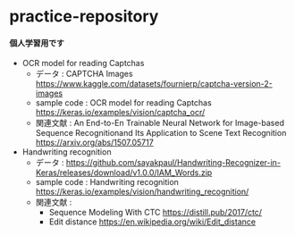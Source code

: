 # practice-repository

#### 個人学習用です
- OCR model for reading Captchas
  - データ : CAPTCHA Images https://www.kaggle.com/datasets/fournierp/captcha-version-2-images
  - sample code : OCR model for reading Captchas https://keras.io/examples/vision/captcha_ocr/
  - 関連文献 : An End-to-En Trainable Neural Network for Image-based Sequence Recognitionand Its Application to Scene Text Recognition https://arxiv.org/abs/1507.05717
- Handwriting recognition
  - データ : https://github.com/sayakpaul/Handwriting-Recognizer-in-Keras/releases/download/v1.0.0/IAM_Words.zip
  - sample code : Handwriting recognition https://keras.io/examples/vision/handwriting_recognition/
  - 関連文献 :
    - Sequence Modeling With CTC https://distill.pub/2017/ctc/
    - Edit distance https://en.wikipedia.org/wiki/Edit_distance
